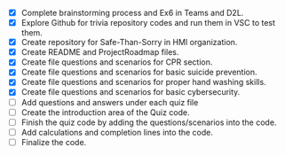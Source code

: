 - [x] Complete brainstorming process and Ex6 in Teams and D2L.
- [x] Explore Github for trivia repository codes and run them in VSC to test them.
- [x] Create repository for Safe-Than-Sorry in HMI organization.
- [x] Create README and ProjectRoadmap files.
- [x] Create file questions and scenarios for CPR section.
- [x] Create file questions and scenarios for basic suicide prevention.
- [x] Create file questions and scenarios for proper hand washing skills.
- [x] Create file questions and scenarios for basic cybersecurity.
- [ ] Add questions and answers under each quiz file
- [ ] Create the introduction area of the Quiz code.
- [ ] Finish the quiz code by adding the questions/scenarios into the code.
- [ ] Add calculations and completion lines into the code.
- [ ] Finalize the code.
